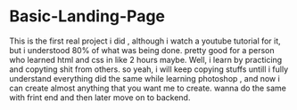 # Basic-Landing-Page
This is the first real project i did , although i watch a youtube tutorial for it, but i understood 80% of what was being done.
pretty good for a person who learned html and css in like 2 hours maybe.
Well, i learn by practicing and copyting shit from others.
so yeah, i will keep copying stuffs untill i fully understand everything
did the same while learning photoshop , and now i can create almost anything that you want me to create.
wanna do the same with frint end and then later move on to backend.
